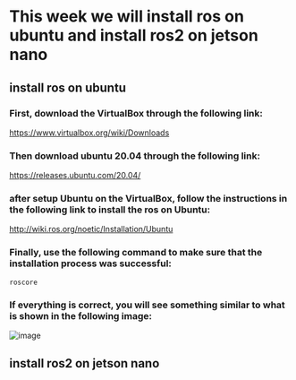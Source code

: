 # This week we will install ros on ubuntu and install ros2 on jetson nano

## install ros on ubuntu

### First, download the VirtualBox through the following link:

https://www.virtualbox.org/wiki/Downloads

### Then download ubuntu 20.04 through the following link:

https://releases.ubuntu.com/20.04/

### after setup Ubuntu on the VirtualBox, follow the instructions in the following link to install the ros on Ubuntu:

http://wiki.ros.org/noetic/Installation/Ubuntu

### Finally, use the following command to make sure that the installation process was successful:
```
roscore
```
### If everything is correct, you will see something similar to what is shown in the following image:
![image](https://user-images.githubusercontent.com/78390351/179449172-5bafd077-8142-4edc-a900-41660db97871.png)

## install ros2 on jetson nano
